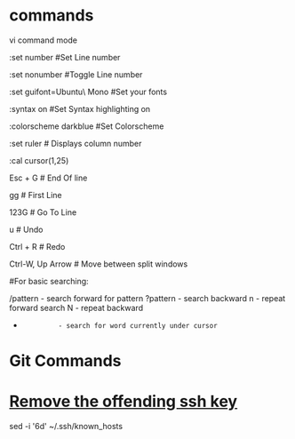 # commands

vi command mode

:set number  #Set Line number

:set nonumber #Toggle Line number

:set guifont=Ubuntu\ Mono #Set your fonts

:syntax on #Set Syntax highlighting on

:colorscheme darkblue #Set Colorscheme

:set ruler # Displays column number

:cal cursor(1,25)

Esc + G # End Of line

gg # First Line

123G # Go To Line

u # Undo

Ctrl + R # Redo

Ctrl-W, Up Arrow # Move between split windows

#For basic searching:

/pattern       - search forward for pattern
?pattern       - search backward
n              - repeat forward search
N              - repeat backward
*              - search for word currently under cursor

# Git Commands

# [Remove the offending ssh key](http://bit.ly/2e6h7g5)

sed -i '6d' ~/.ssh/known_hosts


